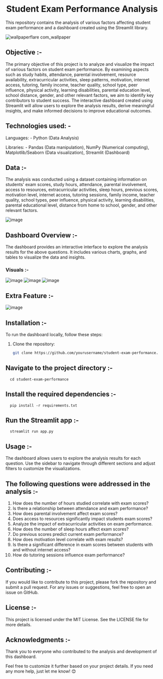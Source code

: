 <h1 align = "center" >Student Exam Performance Analysis</h1>

This repository contains the analysis of various factors affecting student exam performance and a dashboard created using the Streamlit library.

![wallpaperflare com_wallpaper](https://github.com/user-attachments/assets/b45f688f-74aa-4506-9705-e34a2daa7100)

## Objective :-
The primary objective of this project is to analyze and visualize the impact of various factors on student exam performance. By examining aspects such as study habits, attendance, parental involvement, resource availability, extracurricular activities, sleep patterns, motivation, internet access, tutoring, family income, teacher quality, school type, peer influence, physical activity, learning disabilities, parental education level, school distance, gender, and other relevant factors, we aim to identify key contributors to student success. The interactive dashboard created using Streamlit will allow users to explore the analysis results, derive meaningful insights, and make informed decisions to improve educational outcomes.

## Technologies used: -
Languages: -
Python (Data Analysis)

Libraries: -
Pandas (Data manipulation), NumPy (Numerical computing), Matplotlib/Seaborn (Data visualization), Streamlit (Dashboard)

## Data :-
The analysis was conducted using a dataset containing information on students' exam scores, study hours, attendance, parental involvement, access to resources, extracurricular activities, sleep hours, previous scores, motivation level, internet access, tutoring sessions, family income, teacher quality, school types, peer influence, physical activity, learning disabilities, parental educational level, distance from home to school, gender, and other relevant factors.

![image](https://github.com/user-attachments/assets/a51b58c6-d6c1-4e4f-b650-31a61fe44905)


## Dashboard Overview :-

The dashboard provides an interactive interface to explore the analysis results for the above questions. It includes various charts, graphs, and tables to visualize the data and insights.

### Visuals :-
![image](https://github.com/user-attachments/assets/2af0c14f-c730-4729-b256-aecfab3c0f07)
![image](https://github.com/user-attachments/assets/78dcf0a4-4010-4a83-a5b3-d13a0d76cac2)
![image](https://github.com/user-attachments/assets/07f7c96f-7d88-441f-a794-0143266e615c)

## Extra Feature :-
![image](https://github.com/user-attachments/assets/4813e10b-f16c-4e7a-a89d-24048e48956c)

## Installation :-

To run the dashboard locally, follow these steps:

1. Clone the repository:
   ```bash
   git clone https://github.com/yourusername/student-exam-performance.git

## Navigate to the project directory :-
      cd student-exam-performance

## Install the required dependencies :-
      pip install -r requirements.txt

## Run the Streamlit app :-
      streamlit run app.py

## Usage :-
The dashboard allows users to explore the analysis results for each question. Use the sidebar to navigate through different sections and adjust filters to customize the visualizations.

## The following questions were addressed in the analysis :-

1. How does the number of hours studied correlate with exam scores?
2. Is there a relationship between attendance and exam performance?
3. How does parental involvement affect exam scores?
4. Does access to resources significantly impact students exam scores?
5. Analyze the impact of extracurricular activities on exam performance.
6. How does the number of sleep hours affect exam scores?
7. Do previous scores predict current exam performance?
8. How does motivation level correlate with exam results?
9. Is there a significant difference in exam scores between students with and without internet access?
10. How do tutoring sessions influence exam performance?

## Contributing :-
If you would like to contribute to this project, please fork the repository and submit a pull request. For any issues or suggestions, feel free to open an issue on GitHub.

## License :-
This project is licensed under the MIT License. See the LICENSE file for more details.

## Acknowledgments :-
Thank you to everyone who contributed to the analysis and development of this dashboard.

Feel free to customize it further based on your project details. If you need any more help, just let me know! 😊
